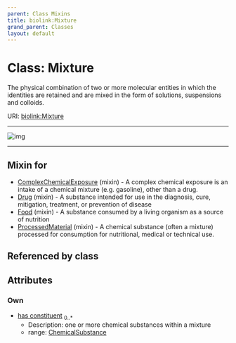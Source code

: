 ```yaml
---
parent: Class Mixins
title: biolink:Mixture
grand_parent: Classes
layout: default
---
```


# Class: Mixture


The physical combination of two or more molecular entities in which the identities are retained and are mixed in the form of solutions, suspensions and colloids.

URI: [biolink:Mixture](https://w3id.org/biolink/vocab/Mixture)


---

![img](http://yuml.me/diagram/nofunky;dir:TB/class/[ChemicalSubstance]%3Chas%20constituent%200..%2A-%20[Mixture],[ProcessedMaterial]uses%20-.-%3E[Mixture],[Food]uses%20-.-%3E[Mixture],[Drug]uses%20-.-%3E[Mixture],[ComplexChemicalExposure]uses%20-.-%3E[Mixture],[ProcessedMaterial],[Food],[Drug],[ComplexChemicalExposure],[ChemicalSubstance])

---


## Mixin for

 * [ComplexChemicalExposure](ComplexChemicalExposure.md) (mixin)  - A complex chemical exposure is an intake of a chemical mixture (e.g. gasoline), other than a drug.
 * [Drug](Drug.md) (mixin)  - A substance intended for use in the diagnosis, cure, mitigation, treatment, or prevention of disease
 * [Food](Food.md) (mixin)  - A substance consumed by a living organism as a source of nutrition
 * [ProcessedMaterial](ProcessedMaterial.md) (mixin)  - A chemical substance (often a mixture) processed for consumption for nutritional, medical or technical use.

## Referenced by class


## Attributes


### Own

 * [has constituent](has_constituent.md)  <sub>0..*</sub>
     * Description: one or more chemical substances within a mixture
     * range: [ChemicalSubstance](ChemicalSubstance.md)
